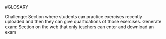 
#GLOSARY

Challenge: Section where students can practice exercises recently uploaded and then they can give qualifications of those exercises.
Generate exam: Section on the web that only teachers can enter and download an exam

